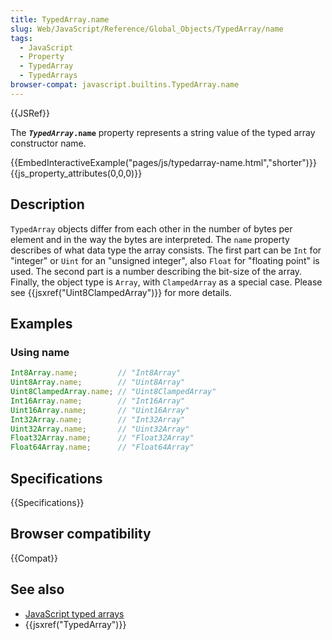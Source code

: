```yaml
---
title: TypedArray.name
slug: Web/JavaScript/Reference/Global_Objects/TypedArray/name
tags:
  - JavaScript
  - Property
  - TypedArray
  - TypedArrays
browser-compat: javascript.builtins.TypedArray.name
---
```

{{JSRef}}

The <code><strong><em>TypedArray</em>.name</strong></code> property represents a
string value of the typed array constructor name.

{{EmbedInteractiveExample("pages/js/typedarray-name.html","shorter")}}{{js_property_attributes(0,0,0)}}

## Description

`TypedArray` objects differ from each other in the number of bytes per element
and in the way the bytes are interpreted. The `name` property describes of what
data type the array consists. The first part can be `Int` for "integer" or
`Uint` for an "unsigned integer", also `Float` for "floating point" is used. The
second part is a number describing the bit-size of the array. Finally, the
object type is `Array`, with `ClampedArray` as a special case. Please see
{{jsxref("Uint8ClampedArray")}} for more details.

## Examples

### Using name

```js
Int8Array.name;         // "Int8Array"
Uint8Array.name;        // "Uint8Array"
Uint8ClampedArray.name; // "Uint8ClampedArray"
Int16Array.name;        // "Int16Array"
Uint16Array.name;       // "Uint16Array"
Int32Array.name;        // "Int32Array"
Uint32Array.name;       // "Uint32Array"
Float32Array.name;      // "Float32Array"
Float64Array.name;      // "Float64Array"
```

## Specifications

{{Specifications}}

## Browser compatibility

{{Compat}}

## See also

- [JavaScript typed arrays](/en-US/docs/Web/JavaScript/Typed_arrays)
- {{jsxref("TypedArray")}}
